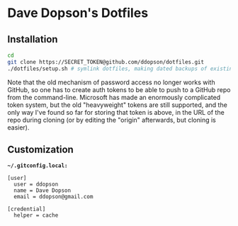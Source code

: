 Dave Dopson's Dotfiles
==========

Installation
----------
````bash
cd
git clone https://SECRET_TOKEN@github.com/ddopson/dotfiles.git
./dotfiles/setup.sh # symlink dotfiles, making dated backups of existing versions
````

Note that the old mechanism of password access no longer works with GitHub, so
one has to create auth tokens to be able to push to a GitHub repo from the
command-line. Microsoft has made an enormously complicated token system, but the
old "heavyweight" tokens are still supported, and the only way I've found so far
for storing that token is above, in the URL of the repo during cloning (or by
editing the "origin" afterwards, but cloning is easier).

Customization
----------

**`~/.gitconfig.local:`**
````
[user]
  user = ddopson
  name = Dave Dopson
  email = ddopson@gmail.com

[credential]
  helper = cache
````

